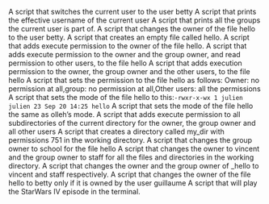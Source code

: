 A script that switches the current user to the user betty
A script that prints the effective username of the current user
A  script that prints all the groups the current user is part of.
A script that changes the owner of the file hello to the user betty.
A script that creates an empty file called hello.
A script that adds execute permission to the owner of the file hello.
A  script that adds execute permission to the owner and the group owner, and read permission to other users, to the file hello
A script that adds execution permission to the owner, the group owner and the other users, to the file hello
A  script that sets the permission to the file hello as follows: Owner: no permission at all,group: no permission at all,Other users: all the permissions
A script that sets the mode of the file hello to this:```-rwxr-x-wx 1 julien julien 23 Sep 20 14:25 hello```
A script that sets the mode of the file hello the same as olleh’s mode.
A script that adds execute permission to all subdirectories of the current directory for the owner, the group owner and all other users
A script that creates a directory called my_dir with permissions 751 in the working directory.
A script that changes the group owner to school for the file hello
A script that changes the owner to vincent and the group owner to staff for all the files and directories in the working directory.
A script that changes the owner and the group owner of _hello to vincent and staff respectively.
A script that changes the owner of the file hello to betty only if it is owned by the user guillaume
A script that will play the StarWars IV episode in the terminal.